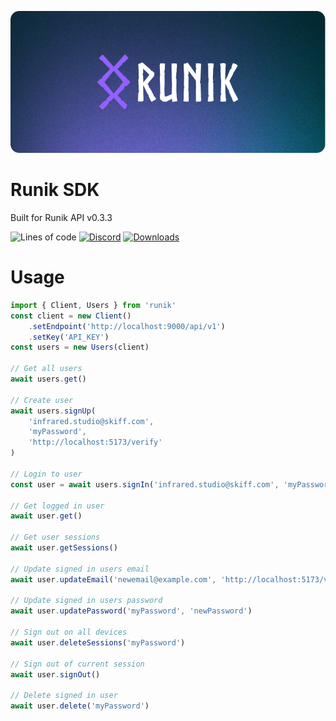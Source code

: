 ![banner](https://github.com/runik-dev/runikjs/raw/main/images/banner.png)

# Runik SDK

Built for Runik API v0.3.3

![Lines of code](https://img.shields.io/tokei/lines/github/runik-dev/runikjs?style=flat-square&color=9360FF&label=lines%20of%20code)
[![Discord](https://img.shields.io/discord/906313801366921286?label=discord&color=9360FF&style=flat-square)](https://discord.gg/fCTGvyNTHG)
[![Downloads](https://img.shields.io/npm/dy/runik?style=flat-square&color=9360FF)](https://www.npmjs.com/package/runik)

# Usage

```ts
import { Client, Users } from 'runik'
const client = new Client()
	.setEndpoint('http://localhost:9000/api/v1')
	.setKey('API_KEY')
const users = new Users(client)

// Get all users
await users.get()

// Create user
await users.signUp(
	'infrared.studio@skiff.com',
	'myPassword',
	'http://localhost:5173/verify'
)

// Login to user
const user = await users.signIn('infrared.studio@skiff.com', 'myPassword', true) // set true to make the session expire

// Get logged in user
await user.get()

// Get user sessions
await user.getSessions()

// Update signed in users email
await user.updateEmail('newemail@example.com', 'http://localhost:5173/verify')

// Update signed in users password
await user.updatePassword('myPassword', 'newPassword')

// Sign out on all devices
await user.deleteSessions('myPassword')

// Sign out of current session
await user.signOut()

// Delete signed in user
await user.delete('myPassword')
```
